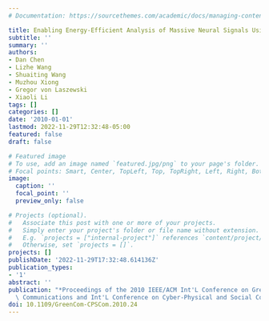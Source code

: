 ```yaml
---
# Documentation: https://sourcethemes.com/academic/docs/managing-content/

title: Enabling Energy-Efficient Analysis of Massive Neural Signals Using GPGPU
subtitle: ''
summary: ''
authors:
- Dan Chen
- Lizhe Wang
- Shuaiting Wang
- Muzhou Xiong
- Gregor von Laszewski
- Xiaoli Li
tags: []
categories: []
date: '2010-01-01'
lastmod: 2022-11-29T12:32:48-05:00
featured: false
draft: false

# Featured image
# To use, add an image named `featured.jpg/png` to your page's folder.
# Focal points: Smart, Center, TopLeft, Top, TopRight, Left, Right, BottomLeft, Bottom, BottomRight.
image:
  caption: ''
  focal_point: ''
  preview_only: false

# Projects (optional).
#   Associate this post with one or more of your projects.
#   Simply enter your project's folder or file name without extension.
#   E.g. `projects = ["internal-project"]` references `content/project/deep-learning/index.md`.
#   Otherwise, set `projects = []`.
projects: []
publishDate: '2022-11-29T17:32:48.614136Z'
publication_types:
- '1'
abstract: ''
publication: "*Proceedings of the 2010 IEEE/ACM Int'L Conference on Green Computing,\
  \ Communications and Int'L Conference on Cyber-Physical and Social Computing*"
doi: 10.1109/GreenCom-CPSCom.2010.24
---
```

